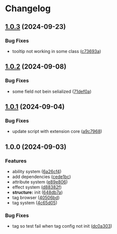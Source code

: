 # Changelog

## [1.0.3](https://github.com/h2v9696/UnityGAS/compare/v1.0.2...v1.0.3) (2024-09-23)


### Bug Fixes

* tooltip not working in some class ([c73693a](https://github.com/h2v9696/UnityGAS/commit/c73693a3b9e893d35bb9ad851cd1be743db44846))

## [1.0.2](https://github.com/h2v9696/UnityGAS/compare/v1.0.1...v1.0.2) (2024-09-08)


### Bug Fixes

* some field not bein selialized ([71def0a](https://github.com/h2v9696/UnityGAS/commit/71def0afcb03530fbd010fa5900a47ca1a32e2f2))

## [1.0.1](https://github.com/h2v9696/UnityGAS/compare/v1.0.0...v1.0.1) (2024-09-04)


### Bug Fixes

* update script with extension core ([a9c7968](https://github.com/h2v9696/UnityGAS/commit/a9c7968d440b3fc63084c417e221d7db626f1712))

## 1.0.0 (2024-09-03)


### Features

* ability system ([6a26cf4](https://github.com/h2v9696/UnityGAS/commit/6a26cf49b36a6af59a00d07ed00ba94122aa527e))
* add dependencies ([cede1bc](https://github.com/h2v9696/UnityGAS/commit/cede1bc53bed68305ce9b017b3d6487f103cd5be))
* attribute system ([e89e806](https://github.com/h2v9696/UnityGAS/commit/e89e806f08c6a7923ab636ddb9470f8ccd12af54))
* effect system ([d88382f](https://github.com/h2v9696/UnityGAS/commit/d88382f560aae003dd026d52d486b35ab4ee943b))
* **structure:** init ([648db7a](https://github.com/h2v9696/UnityGAS/commit/648db7a6e04a93eca2cf55b1e695eac754827e55))
* tag browser ([40506bd](https://github.com/h2v9696/UnityGAS/commit/40506bd00b7bec85c2307bfe6ca4ae91c076ffce))
* tag system ([4c65d05](https://github.com/h2v9696/UnityGAS/commit/4c65d053d03a0db8744408ba271e2c86dc32be0e))


### Bug Fixes

* tag so test fail when tag config not init ([dc0a303](https://github.com/h2v9696/UnityGAS/commit/dc0a303fc8e79b676170289d85909e7224f70216))
